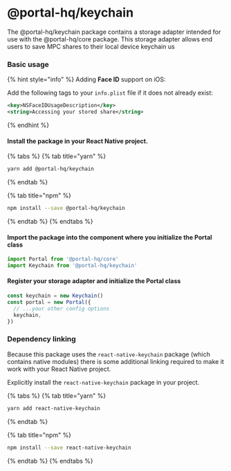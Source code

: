# @portal-hq/keychain

The @portal-hq/keychain package contains a storage adapter intended for use with the @portal-hq/core package. This storage adapter allows end users to save MPC shares to their local device keychain us

### Basic usage

{% hint style="info" %}
Adding **Face ID** support on iOS:

Add the following tags to your `info.plist` file if it does not already exist:

```xml
<key>NSFaceIDUsageDescription</key>
<string>Accessing your stored share</string>
```
{% endhint %}

#### Install the package in your React Native project.

{% tabs %}
{% tab title="yarn" %}
```bash
yarn add @portal-hq/keychain
```
{% endtab %}

{% tab title="npm" %}
```bash
npm install --save @portal-hq/keychain
```
{% endtab %}
{% endtabs %}

#### Import the package into the component where you initialize the Portal class

```typescript
import Portal from '@portal-hq/core'
import Keychain from '@portal-hq/keychain'
```

#### Register your storage adapter and initialize the Portal class

```typescript
const keychain = new Keychain()
const portal = new Portal({
  // ...your other config options
  keychain,
})
```



### Dependency linking

Because this package uses the `react-native-keychain` package (which contains native modules) there is some additional linking required to make it work with your React Native project.

Explicitly install the `react-native-keychain` package in your project.

{% tabs %}
{% tab title="yarn" %}
```bash
yarn add react-native-keychain
```
{% endtab %}

{% tab title="npm" %}
```bash
npm install --save react-native-keychain
```
{% endtab %}
{% endtabs %}
